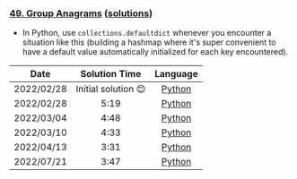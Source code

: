 ### [49. Group Anagrams](https://leetcode.com/problems/group-anagrams/) ([solutions](https://github.com/pete-debiase/Comprog/blob/main/Solutions/49.%20Group%20Anagrams/))
- In Python, use `collections.defaultdict` whenever you encounter a situation like this (building a hashmap where it's super convenient to have a default value automatically initialized for each key encountered).

|    Date    |    Solution Time    |                                                         Language                                                          |
|:----------:|:-------------------:|:-------------------------------------------------------------------------------------------------------------------------:|
| 2022/02/28 | Initial solution 😊 |      [Python](https://github.com/pete-debiase/Comprog/blob/main/Solutions/49.%20Group%20Anagrams/group_anagrams.py)       |
| 2022/02/28 |        5:19         | [Python](https://github.com/pete-debiase/Comprog/blob/main/Solutions/49.%20Group%20Anagrams/group_anagrams_2022-02-28.py) |
| 2022/03/04 |        4:48         | [Python](https://github.com/pete-debiase/Comprog/blob/main/Solutions/49.%20Group%20Anagrams/group_anagrams_2022-03-04.py) |
| 2022/03/10 |        4:33         | [Python](https://github.com/pete-debiase/Comprog/blob/main/Solutions/49.%20Group%20Anagrams/group_anagrams_2022-03-10.py) |
| 2022/04/13 |        3:31         | [Python](https://github.com/pete-debiase/Comprog/blob/main/Solutions/49.%20Group%20Anagrams/group_anagrams_2022-04-13.py) |
| 2022/07/21 |        3:47         | [Python](https://github.com/pete-debiase/Comprog/blob/main/Solutions/49.%20Group%20Anagrams/group_anagrams_2022-07-21.py) |

